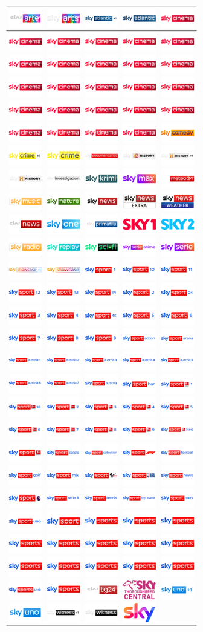 | ![](https://raw.githubusercontent.com/RevGear/logo/master/International/Sky/Sky-Arte.png) | ![](https://raw.githubusercontent.com/RevGear/logo/master/International/Sky/Sky-Arts.png) | ![](https://raw.githubusercontent.com/RevGear/logo/master/International/Sky/Sky-Atlantic-Plus1.png) | ![](https://raw.githubusercontent.com/RevGear/logo/master/International/Sky/Sky-Atlantic.png) | ![](https://raw.githubusercontent.com/RevGear/logo/master/International/Sky/Sky-Cinema-Action.png) | 
|:---:|:---:|:---:|:---:|:---:| 
| ![](https://raw.githubusercontent.com/RevGear/logo/master/International/Sky/Sky-Cinema-Animation.png) | ![](https://raw.githubusercontent.com/RevGear/logo/master/International/Sky/Sky-Cinema-Best-Of.png) | ![](https://raw.githubusercontent.com/RevGear/logo/master/International/Sky/Sky-Cinema-Classics.png) | ![](https://raw.githubusercontent.com/RevGear/logo/master/International/Sky/Sky-Cinema-Collection.png) | ![](https://raw.githubusercontent.com/RevGear/logo/master/International/Sky/Sky-Cinema-Comedy.png) | 
| ![](https://raw.githubusercontent.com/RevGear/logo/master/International/Sky/Sky-Cinema-Drama.png) | ![](https://raw.githubusercontent.com/RevGear/logo/master/International/Sky/Sky-Cinema-Due-Plus-24.png) | ![](https://raw.githubusercontent.com/RevGear/logo/master/International/Sky/Sky-Cinema-Due.png) | ![](https://raw.githubusercontent.com/RevGear/logo/master/International/Sky/Sky-Cinema-Family.png) | ![](https://raw.githubusercontent.com/RevGear/logo/master/International/Sky/Sky-Cinema-Fun.png) | 
| ![](https://raw.githubusercontent.com/RevGear/logo/master/International/Sky/Sky-Cinema-Greats.png) | ![](https://raw.githubusercontent.com/RevGear/logo/master/International/Sky/Sky-Cinema-Hits.png) | ![](https://raw.githubusercontent.com/RevGear/logo/master/International/Sky/Sky-Cinema-Premiere.png) | ![](https://raw.githubusercontent.com/RevGear/logo/master/International/Sky/Sky-Cinema-Premieren-Plus-24.png) | ![](https://raw.githubusercontent.com/RevGear/logo/master/International/Sky/Sky-Cinema-Premieren.png) | 
| ![](https://raw.githubusercontent.com/RevGear/logo/master/International/Sky/Sky-Cinema-Romance.png) | ![](https://raw.githubusercontent.com/RevGear/logo/master/International/Sky/Sky-Cinema-Sci-Fi-Horror.png) | ![](https://raw.githubusercontent.com/RevGear/logo/master/International/Sky/Sky-Cinema-Select.png) | ![](https://raw.githubusercontent.com/RevGear/logo/master/International/Sky/Sky-Cinema-Special.png) | ![](https://raw.githubusercontent.com/RevGear/logo/master/International/Sky/Sky-Cinema-Suspense.png) | 
| ![](https://raw.githubusercontent.com/RevGear/logo/master/International/Sky/Sky-Cinema-Thriller.png) | ![](https://raw.githubusercontent.com/RevGear/logo/master/International/Sky/Sky-Cinema-Uno-Plus-24.png) | ![](https://raw.githubusercontent.com/RevGear/logo/master/International/Sky/Sky-Cinema-Uno.png) | ![](https://raw.githubusercontent.com/RevGear/logo/master/International/Sky/Sky-Cinema.png) | ![](https://raw.githubusercontent.com/RevGear/logo/master/International/Sky/Sky-Comedy.png) | 
| ![](https://raw.githubusercontent.com/RevGear/logo/master/International/Sky/Sky-Crime-Plus1.png) | ![](https://raw.githubusercontent.com/RevGear/logo/master/International/Sky/Sky-Crime.png) | ![](https://raw.githubusercontent.com/RevGear/logo/master/International/Sky/Sky-Documentaries.png) | ![](https://raw.githubusercontent.com/RevGear/logo/master/International/Sky/Sky-History-2.png) | ![](https://raw.githubusercontent.com/RevGear/logo/master/International/Sky/Sky-History-Plus1.png) | 
| ![](https://raw.githubusercontent.com/RevGear/logo/master/International/Sky/Sky-History.png) | ![](https://raw.githubusercontent.com/RevGear/logo/master/International/Sky/Sky-Investigation.png) | ![](https://raw.githubusercontent.com/RevGear/logo/master/International/Sky/Sky-Krimi.png) | ![](https://raw.githubusercontent.com/RevGear/logo/master/International/Sky/Sky-Max.png) | ![](https://raw.githubusercontent.com/RevGear/logo/master/International/Sky/Sky-Meteo24.png) | 
| ![](https://raw.githubusercontent.com/RevGear/logo/master/International/Sky/Sky-Music.png) | ![](https://raw.githubusercontent.com/RevGear/logo/master/International/Sky/Sky-Nature.png) | ![](https://raw.githubusercontent.com/RevGear/logo/master/International/Sky/Sky-News-Australia.png) | ![](https://raw.githubusercontent.com/RevGear/logo/master/International/Sky/Sky-News-Extra.png) | ![](https://raw.githubusercontent.com/RevGear/logo/master/International/Sky/Sky-News-Weather.png) | 
| ![](https://raw.githubusercontent.com/RevGear/logo/master/International/Sky/Sky-News.png) | ![](https://raw.githubusercontent.com/RevGear/logo/master/International/Sky/Sky-One.png) | ![](https://raw.githubusercontent.com/RevGear/logo/master/International/Sky/Sky-Primafila.png) | ![](https://raw.githubusercontent.com/RevGear/logo/master/International/Sky/Sky-Racing-1-.png) | ![](https://raw.githubusercontent.com/RevGear/logo/master/International/Sky/Sky-Racing-2.png) | 
| ![](https://raw.githubusercontent.com/RevGear/logo/master/International/Sky/Sky-Radio.png) | ![](https://raw.githubusercontent.com/RevGear/logo/master/International/Sky/Sky-Replay.png) | ![](https://raw.githubusercontent.com/RevGear/logo/master/International/Sky/Sky-Sci-Fi.png) | ![](https://raw.githubusercontent.com/RevGear/logo/master/International/Sky/Sky-Serie-Anime.png) | ![](https://raw.githubusercontent.com/RevGear/logo/master/International/Sky/Sky-Serie.png) | 
| ![](https://raw.githubusercontent.com/RevGear/logo/master/International/Sky/Sky-Showcase-Plus1.png) | ![](https://raw.githubusercontent.com/RevGear/logo/master/International/Sky/Sky-Showcase.png) | ![](https://raw.githubusercontent.com/RevGear/logo/master/International/Sky/Sky-Sport-1.png) | ![](https://raw.githubusercontent.com/RevGear/logo/master/International/Sky/Sky-Sport-10.png) | ![](https://raw.githubusercontent.com/RevGear/logo/master/International/Sky/Sky-Sport-11.png) | 
| ![](https://raw.githubusercontent.com/RevGear/logo/master/International/Sky/Sky-Sport-12.png) | ![](https://raw.githubusercontent.com/RevGear/logo/master/International/Sky/Sky-Sport-13.png) | ![](https://raw.githubusercontent.com/RevGear/logo/master/International/Sky/Sky-Sport-14.png) | ![](https://raw.githubusercontent.com/RevGear/logo/master/International/Sky/Sky-Sport-2.png) | ![](https://raw.githubusercontent.com/RevGear/logo/master/International/Sky/Sky-Sport-24.png) | 
| ![](https://raw.githubusercontent.com/RevGear/logo/master/International/Sky/Sky-Sport-3.png) | ![](https://raw.githubusercontent.com/RevGear/logo/master/International/Sky/Sky-Sport-4.png) | ![](https://raw.githubusercontent.com/RevGear/logo/master/International/Sky/Sky-Sport-4K.png) | ![](https://raw.githubusercontent.com/RevGear/logo/master/International/Sky/Sky-Sport-5.png) | ![](https://raw.githubusercontent.com/RevGear/logo/master/International/Sky/Sky-Sport-6.png) | 
| ![](https://raw.githubusercontent.com/RevGear/logo/master/International/Sky/Sky-Sport-7.png) | ![](https://raw.githubusercontent.com/RevGear/logo/master/International/Sky/Sky-Sport-8.png) | ![](https://raw.githubusercontent.com/RevGear/logo/master/International/Sky/Sky-Sport-9.png) | ![](https://raw.githubusercontent.com/RevGear/logo/master/International/Sky/Sky-Sport-Action.png) | ![](https://raw.githubusercontent.com/RevGear/logo/master/International/Sky/Sky-Sport-Arena.png) | 
| ![](https://raw.githubusercontent.com/RevGear/logo/master/International/Sky/Sky-Sport-Austria-1.png) | ![](https://raw.githubusercontent.com/RevGear/logo/master/International/Sky/Sky-Sport-Austria-2.png) | ![](https://raw.githubusercontent.com/RevGear/logo/master/International/Sky/Sky-Sport-Austria-3.png) | ![](https://raw.githubusercontent.com/RevGear/logo/master/International/Sky/Sky-Sport-Austria-4.png) | ![](https://raw.githubusercontent.com/RevGear/logo/master/International/Sky/Sky-Sport-Austria-5.png) | 
| ![](https://raw.githubusercontent.com/RevGear/logo/master/International/Sky/Sky-Sport-Austria-6.png) | ![](https://raw.githubusercontent.com/RevGear/logo/master/International/Sky/Sky-Sport-Austria-7.png) | ![](https://raw.githubusercontent.com/RevGear/logo/master/International/Sky/Sky-Sport-Austria.png) | ![](https://raw.githubusercontent.com/RevGear/logo/master/International/Sky/Sky-Sport-Bar.png) | ![](https://raw.githubusercontent.com/RevGear/logo/master/International/Sky/Sky-Sport-Bundesliga-1.png) | 
| ![](https://raw.githubusercontent.com/RevGear/logo/master/International/Sky/Sky-Sport-Bundesliga-10.png) | ![](https://raw.githubusercontent.com/RevGear/logo/master/International/Sky/Sky-Sport-Bundesliga-2.png) | ![](https://raw.githubusercontent.com/RevGear/logo/master/International/Sky/Sky-Sport-Bundesliga-3.png) | ![](https://raw.githubusercontent.com/RevGear/logo/master/International/Sky/Sky-Sport-Bundesliga-4.png) | ![](https://raw.githubusercontent.com/RevGear/logo/master/International/Sky/Sky-Sport-Bundesliga-5.png) | 
| ![](https://raw.githubusercontent.com/RevGear/logo/master/International/Sky/Sky-Sport-Bundesliga-6.png) | ![](https://raw.githubusercontent.com/RevGear/logo/master/International/Sky/Sky-Sport-Bundesliga-7.png) | ![](https://raw.githubusercontent.com/RevGear/logo/master/International/Sky/Sky-Sport-Bundesliga-8.png) | ![](https://raw.githubusercontent.com/RevGear/logo/master/International/Sky/Sky-Sport-Bundesliga-9.png) | ![](https://raw.githubusercontent.com/RevGear/logo/master/International/Sky/Sky-Sport-Bundesliga-UHD.png) | 
| ![](https://raw.githubusercontent.com/RevGear/logo/master/International/Sky/Sky-Sport-Bundesliga.png) | ![](https://raw.githubusercontent.com/RevGear/logo/master/International/Sky/Sky-Sport-Calcio.png) | ![](https://raw.githubusercontent.com/RevGear/logo/master/International/Sky/Sky-Sport-Collection.png) | ![](https://raw.githubusercontent.com/RevGear/logo/master/International/Sky/Sky-Sport-F1.png) | ![](https://raw.githubusercontent.com/RevGear/logo/master/International/Sky/Sky-Sport-Football.png) | 
| ![](https://raw.githubusercontent.com/RevGear/logo/master/International/Sky/Sky-Sport-Golf.png) | ![](https://raw.githubusercontent.com/RevGear/logo/master/International/Sky/Sky-Sport-Mix.png) | ![](https://raw.githubusercontent.com/RevGear/logo/master/International/Sky/Sky-Sport-MotoGP.png) | ![](https://raw.githubusercontent.com/RevGear/logo/master/International/Sky/Sky-Sport-NBA.png) | ![](https://raw.githubusercontent.com/RevGear/logo/master/International/Sky/Sky-Sport-News.png) | 
| ![](https://raw.githubusercontent.com/RevGear/logo/master/International/Sky/Sky-Sport-Premier-League.png) | ![](https://raw.githubusercontent.com/RevGear/logo/master/International/Sky/Sky-Sport-Serie-A.png) | ![](https://raw.githubusercontent.com/RevGear/logo/master/International/Sky/Sky-Sport-Tennis.png) | ![](https://raw.githubusercontent.com/RevGear/logo/master/International/Sky/Sky-Sport-Top-Event.png) | ![](https://raw.githubusercontent.com/RevGear/logo/master/International/Sky/Sky-Sport-UHD.png) | 
| ![](https://raw.githubusercontent.com/RevGear/logo/master/International/Sky/Sky-Sport-Uno.png) | ![](https://raw.githubusercontent.com/RevGear/logo/master/International/Sky/Sky-Sport.png) | ![](https://raw.githubusercontent.com/RevGear/logo/master/International/Sky/Sky-Sports-Action.png) | ![](https://raw.githubusercontent.com/RevGear/logo/master/International/Sky/Sky-Sports-Arena.png) | ![](https://raw.githubusercontent.com/RevGear/logo/master/International/Sky/Sky-Sports-Box-Office.png) | 
| ![](https://raw.githubusercontent.com/RevGear/logo/master/International/Sky/Sky-Sports-Cricket.png) | ![](https://raw.githubusercontent.com/RevGear/logo/master/International/Sky/Sky-Sports-F1.png) | ![](https://raw.githubusercontent.com/RevGear/logo/master/International/Sky/Sky-Sports-Football.png) | ![](https://raw.githubusercontent.com/RevGear/logo/master/International/Sky/Sky-Sports-Golf.png) | ![](https://raw.githubusercontent.com/RevGear/logo/master/International/Sky/Sky-Sports-Main-Event.png) | 
| ![](https://raw.githubusercontent.com/RevGear/logo/master/International/Sky/Sky-Sports-Mix.png) | ![](https://raw.githubusercontent.com/RevGear/logo/master/International/Sky/Sky-Sports-News.png) | ![](https://raw.githubusercontent.com/RevGear/logo/master/International/Sky/Sky-Sports-NFL.png) | ![](https://raw.githubusercontent.com/RevGear/logo/master/International/Sky/Sky-Sports-Premier-League.png) | ![](https://raw.githubusercontent.com/RevGear/logo/master/International/Sky/Sky-Sports-Racing.png) | 
| ![](https://raw.githubusercontent.com/RevGear/logo/master/International/Sky/Sky-Sports-UHD.png) | ![](https://raw.githubusercontent.com/RevGear/logo/master/International/Sky/Sky-Sports.png) | ![](https://raw.githubusercontent.com/RevGear/logo/master/International/Sky/Sky-TG24.png) | ![](https://raw.githubusercontent.com/RevGear/logo/master/International/Sky/Sky-Thoroughbred-Central.png) | ![](https://raw.githubusercontent.com/RevGear/logo/master/International/Sky/Sky-Uno-Plus1.png) | 
| ![](https://raw.githubusercontent.com/RevGear/logo/master/International/Sky/Sky-Uno.png) | ![](https://raw.githubusercontent.com/RevGear/logo/master/International/Sky/Sky-Witness-Plus1.png) | ![](https://raw.githubusercontent.com/RevGear/logo/master/International/Sky/Sky-Witness.png) | ![](https://raw.githubusercontent.com/RevGear/logo/master/International/Sky/Sky.png)  | 
